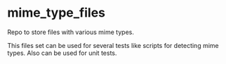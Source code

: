 # mime_type_files
Repo to store files with various mime types.

This files set can be used for several tests like scripts for detecting mime types. Also can be used for unit tests.

